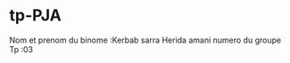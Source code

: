 # tp-PJA
Nom et prenom du binome :Kerbab sarra
                         Herida amani 
numero du groupe Tp     :03 
